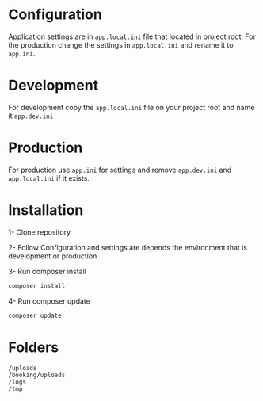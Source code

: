 # Configuration 
Application settings are in `app.local.ini` file that located in project root.
For the production change the settings in `app.local.ini` and rename it to `app.ini`.

# Development
For development copy the `app.local.ini` file on your project root and name it `app.dev.ini`

# Production
For production use `app.ini` for settings and remove `app.dev.ini` and `app.local.ini` if it exists.

# Installation
1- Clone repository

2- Follow Configuration and settings are depends the environment that is development or production

3- Run composer install
```bash
composer install
```

4- Run composer update
```bash
composer update
```

# Folders 
```
/uploads
/booking/uploads
/logs
/tmp
```
